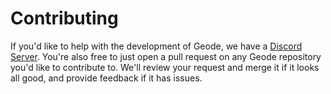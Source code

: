 # Contributing

If you'd like to help with the development of Geode, we have a [Discord Server](https://discord.gg/9e43WMKzhp). You're also free to just open a pull request on any Geode repository you'd like to contribute to. We'll review your request and merge it if it looks all good, and provide feedback if it has issues.

